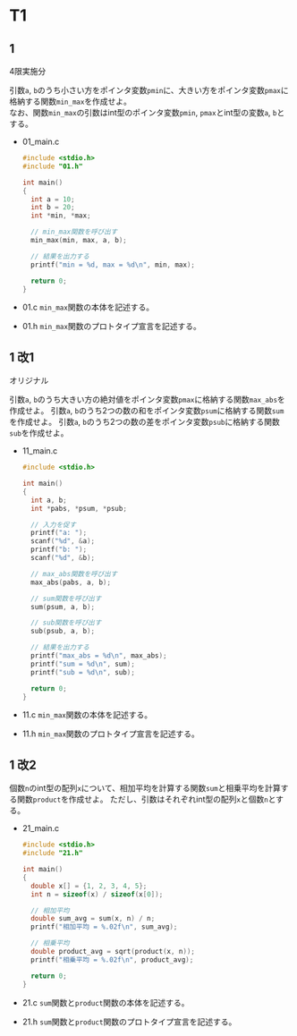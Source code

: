 # T1

## 1

4限実施分

引数`a`, `b`のうち小さい方をポインタ変数`pmin`に、大きい方をポインタ変数`pmax`に格納する関数`min_max`を作成せよ。\
なお、関数`min_max`の引数はint型のポインタ変数`pmin`, `pmax`とint型の変数`a`, `b`とする。

- 01_main.c

  ``` c
  #include <stdio.h>
  #include "01.h"

  int main()
  {
    int a = 10;
    int b = 20;
    int *min, *max;

    // min_max関数を呼び出す
    min_max(min, max, a, b);

    // 結果を出力する
    printf("min = %d, max = %d\n", min, max);

    return 0;
  }
  ```

- 01.c
  `min_max`関数の本体を記述する。

- 01.h
  `min_max`関数のプロトタイプ宣言を記述する。

## 1 改1

オリジナル

引数`a`, `b`のうち大きい方の絶対値をポインタ変数`pmax`に格納する関数`max_abs`を作成せよ。
引数`a`, `b`のうち2つの数の和をポインタ変数`psum`に格納する関数`sum`を作成せよ。
引数`a`, `b`のうち2つの数の差をポインタ変数`psub`に格納する関数`sub`を作成せよ。

- 11_main.c

  ``` c
  #include <stdio.h>

  int main()
  {
    int a, b;
    int *pabs, *psum, *psub;

    // 入力を促す
    printf("a: ");
    scanf("%d", &a);
    printf("b: ");
    scanf("%d", &b);

    // max_abs関数を呼び出す
    max_abs(pabs, a, b);

    // sum関数を呼び出す
    sum(psum, a, b);

    // sub関数を呼び出す
    sub(psub, a, b);

    // 結果を出力する
    printf("max_abs = %d\n", max_abs);
    printf("sum = %d\n", sum);
    printf("sub = %d\n", sub);

    return 0;
  }
  ```

- 11.c
  `min_max`関数の本体を記述する。

- 11.h
  `min_max`関数のプロトタイプ宣言を記述する。

## 1 改2

個数`n`のint型の配列`x`について、相加平均を計算する関数`sum`と相乗平均を計算する関数`product`を作成せよ。
ただし、引数はそれぞれint型の配列`x`と個数`n`とする。

- 21_main.c

  ``` c
  #include <stdio.h>
  #include "21.h"

  int main()
  {
    double x[] = {1, 2, 3, 4, 5};
    int n = sizeof(x) / sizeof(x[0]);

    // 相加平均
    double sum_avg = sum(x, n) / n;
    printf("相加平均 = %.02f\n", sum_avg);

    // 相乗平均
    double product_avg = sqrt(product(x, n));
    printf("相乗平均 = %.02f\n", product_avg);

    return 0;
  }
  ```

- 21.c
  `sum`関数と`product`関数の本体を記述する。

- 21.h
  `sum`関数と`product`関数のプロトタイプ宣言を記述する。
